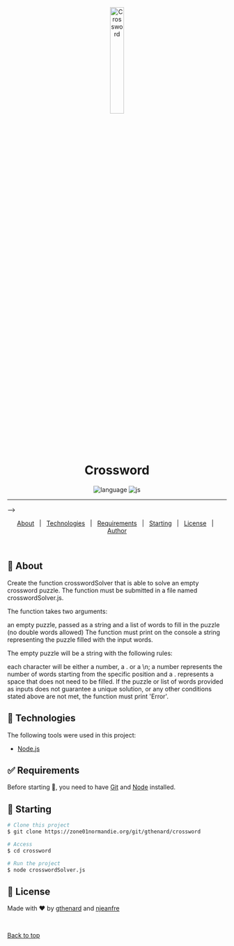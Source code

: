 <div align="center" id="top"> 
  <img src="https://upload.wikimedia.org/wikipedia/commons/thumb/1/14/CrosswordUSA.svg/1200px-CrosswordUSA.svg.png" height="25%" width="25%" alt="Crossword" />

  &#xa0;

</div>

<h1 align="center">Crossword</h1>

<p align="center">
  <img src="https://img.shields.io/badge/language-js-green?style=flat" alt="language" />
  <img src="https://img.shields.io/badge/js-v16.20.2-3e22dd?style=flat" alt="js" />
</p>

<hr> -->

<p align="center">
  <a href="#dart-about">About</a> &#xa0; | &#xa0; 
  <a href="#rocket-technologies">Technologies</a> &#xa0; | &#xa0;
  <a href="#white_check_mark-requirements">Requirements</a> &#xa0; | &#xa0;
  <a href="#checkered_flag-starting">Starting</a> &#xa0; | &#xa0;
  <a href="#memo-license">License</a> &#xa0; | &#xa0;
  <a href="https://zone01normandie.org/git/gthenard/crossword" target="_blank">Author</a>
</p>

<br>

## :dart: About ##

Create the function crosswordSolver that is able to solve an empty crossword puzzle. The function must be submitted in a file named crosswordSolver.js.

The function takes two arguments:

an empty puzzle, passed as a string and
a list of words to fill in the puzzle (no double words allowed)
The function must print on the console a string representing the puzzle filled with the input words.

The empty puzzle will be a string with the following rules:

each character will be either a number, a . or a \n;
a number represents the number of words starting from the specific position and a . represents a space that does not need to be filled.
If the puzzle or list of words provided as inputs does not guarantee a unique solution, or any other conditions stated above are not met, the function must print 'Error'.

## :rocket: Technologies ##

The following tools were used in this project:

- [Node.js](https://nodejs.org/en/)

## :white_check_mark: Requirements ##

Before starting :checkered_flag:, you need to have [Git](https://git-scm.com) and [Node](https://nodejs.org/en/) installed.

## :checkered_flag: Starting ##

```bash
# Clone this project
$ git clone https://zone01normandie.org/git/gthenard/crossword

# Access
$ cd crossword

# Run the project
$ node crosswordSolver.js

```

## :memo: License ##

Made with :heart: by <a href="https://zone01normandie.org/git/gthenard" target="_blank">gthenard</a> and <a href="https://zone01normandie.org/git/njeanfre" target="_blank">njeanfre</a>

&#xa0;

<a href="#top">Back to top</a>
